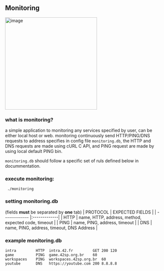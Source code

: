 ## Monitoring

<img width="300" alt="image" src="https://user-images.githubusercontent.com/81334995/182636898-62326309-62e7-43eb-ba52-03210c27b59d.png">

### what is monitoring?

a simple application to monitoring any services specified by user, can be either local host or web. monitoring continuously send HTTP/PING/DNS requests to address specifies in config file `monitoring.db`, the HTTP and DNS requests are made using cURL C API, and PING request are made by using local default PING bin.

`monitoring.db` should follow a specific set of ruls defined below in docummentation.

### execute monitoring:
```
 ./monitoring
```
### setting monitoring.db
(fields **must** be separated by **one** tab)
| PROTOCOL      | EXPECTED FIELDS        |
| ------------- |:-------------|
| HTTP | name, HTTP, address, method, expected code, timeout |
| PING | name, PING, address, timeout |
| DNS | name, PING, address, timeout, DNS Address |

### example monitoring.db
```
intra	      HTTP	intra.42.fr	        GET	200	120
game	      PING	game.42sp.org.br	60
workspaces    PING	workspaces.42sp.org.br	60
youtube	      DNS	https://youtube.com	200	8.8.8.8
```
